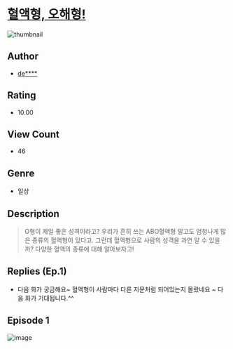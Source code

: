 # [혈액형, 오해형!](https://comic.naver.com/challenge/list?titleId=810817)
![thumbnail](https://image-comic.pstatic.net/user_contents_data/challenge_comic/2023/05/24/upload_3904731267122804790_480x623.jpeg)

## Author
- [de****](https://comic.naver.com/artistTitle?id=367076)

## Rating
- 10.00

## View Count
- 46

## Genre
- 일상

## Description
> O형이 제일 좋은 성격이라고? 우리가 흔히 쓰는 ABO혈액형 말고도 엄청나게 많은 종류의 혈액형이 있다고. 그런데 혈액형으로 사람의 성격을 과연 알 수 있을까? 다양한 혈액의 종류에 대해 알아보자고!

## Replies (Ep.1)
- 다음 화가 궁금해요~ 혈액형이 사람마다 다른 지문처럼 되어있는지 몰랐네요 ~ 다음 화가 기대됩니다.^^

## Episode 1
![image](https://image-comic.pstatic.net/user_contents_data/challenge_comic/2023/05/24/367076/upload_3832618487821709623.jpeg)
